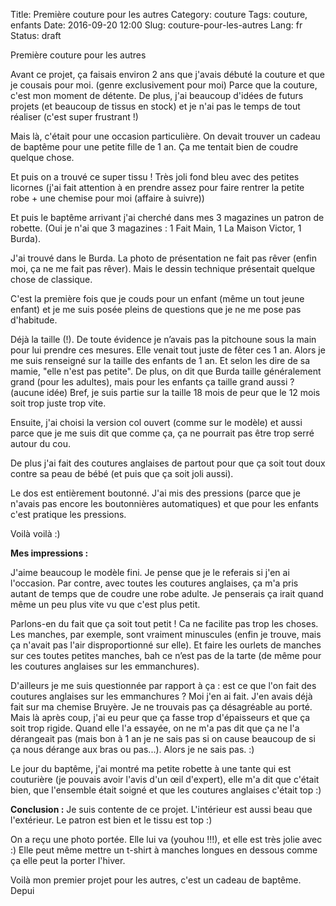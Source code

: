 Title: Première couture pour les autres
Category: couture
Tags: couture, enfants
Date: 2016-09-20 12:00
Slug: couture-pour-les-autres
Lang: fr
Status: draft

Première couture pour les autres

Avant ce projet, ça faisais environ 2 ans que j'avais débuté la couture et que je cousais pour moi. (genre exclusivement pour moi)
Parce que la couture, c'est mon moment de détente. De plus, j'ai beaucoup d'idées de futurs projets (et beaucoup de tissus en stock) et je n'ai pas le temps de tout réaliser (c'est super frustrant !)

Mais là, c'était pour une occasion particulière. On devait trouver un cadeau de baptême pour une petite fille de 1 an. 
Ça me tentait bien de coudre quelque chose. 

Et puis on a trouvé ce super tissu ! Très joli fond bleu avec des petites licornes (j'ai fait attention à en prendre assez pour faire rentrer la petite robe + une chemise pour moi (affaire à suivre))

Et puis le baptême arrivant j'ai cherché dans mes 3 magazines un patron de robette. (Oui je n'ai que 3 magazines : 1 Fait Main, 1 La Maison Victor, 1 Burda). 

J'ai trouvé dans le Burda. La photo de présentation ne fait pas rêver (enfin moi, ça ne me fait pas rêver). Mais le dessin technique présentait quelque chose de classique. 

C'est la première fois que je couds pour un enfant (même un tout jeune enfant) et je me suis posée pleins de questions que je ne me pose pas d'habitude. 

Déjà la taille (!). De toute évidence je n’avais pas la pitchoune sous la main pour lui prendre ces mesures. Elle venait tout juste de fêter ces 1 an. Alors je me suis renseigné sur la taille des enfants de 1 an. Et selon les dire de sa mamie, "elle n'est pas petite". De plus, on dit que Burda taille généralement grand (pour les adultes), mais pour les enfants ça taille grand aussi ? (aucune idée)
Bref, je suis partie sur la taille 18 mois de peur que le 12 mois soit trop juste trop vite.

Ensuite, j'ai choisi la version col ouvert (comme sur le modèle) et aussi parce que je me suis dit que comme ça, ça ne pourrait pas être trop serré autour du cou.

De plus j'ai fait des coutures anglaises de partout pour que ça soit tout doux contre sa peau de bébé (et puis que ça soit joli aussi). 

Le dos est entièrement boutonné. J'ai mis des pressions (parce que je n'avais pas encore les boutonnières automatiques) et que pour les enfants c'est pratique les pressions. 

Voilà voilà :)

**Mes impressions :**

J'aime beaucoup le modèle fini. Je pense que je le referais si j'en ai l'occasion. 
Par contre, avec toutes les coutures anglaises, ça m'a pris autant de temps que de coudre une robe adulte. Je penserais ça irait quand même un peu plus vite vu que c'est plus petit. 

Parlons-en du fait que ça soit tout petit ! Ca ne facilite pas trop les choses. Les manches, par exemple, sont vraiment minuscules (enfin je trouve, mais ça n'avait pas l'air disproportionné sur elle). Et faire les ourlets de manches sur ces toutes petites manches, bah ce n’est pas de la tarte (de même pour les coutures anglaises sur les emmanchures).

D'ailleurs je me suis questionnée par rapport à ça : est ce que l'on fait des coutures anglaises sur les emmanchures ? 
Moi j'en ai fait. J'en avais déjà fait sur ma chemise Bruyère. Je ne trouvais pas ça désagréable au porté. Mais là après coup, j'ai eu peur que ça fasse trop d'épaisseurs et que ça soit trop rigide. 
Quand elle l'a essayée, on ne m'a pas dit que ça ne l'a dérangeait pas (mais bon à 1 an je ne sais pas si on cause beaucoup de si ça nous dérange aux bras ou pas...). Alors je ne sais pas. :)

Le jour du baptême, j'ai montré ma petite robette à une tante qui est couturière (je pouvais avoir l'avis d'un œil d'expert), elle m'a dit que c'était bien, que l'ensemble était soigné et que les coutures anglaises c'était top :)


**Conclusion :**
Je suis contente de ce projet. 
L'intérieur est aussi beau que l'extérieur. 
Le patron est bien et le tissu est top :) 

On a reçu une photo portée. Elle lui va (youhou !!!), et elle est très jolie avec :) Elle peut même mettre un t-shirt à manches longues en dessous comme ça elle peut la porter l'hiver. 

Voilà mon premier projet pour les autres, c'est un cadeau de baptême. 
Depui